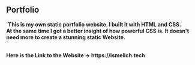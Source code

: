 <h2>Portfolio</h2>
`<strong>This is my own static portfolio website. I built it with HTML and CSS.
<br>
At the same time I got a better insight of how powerful CSS is. It doesn't need more to create a stunning static Website.
<br></strong>`
<p></p>
<strong>Here is the Link to the Website -> https://ismelich.tech</strong>

